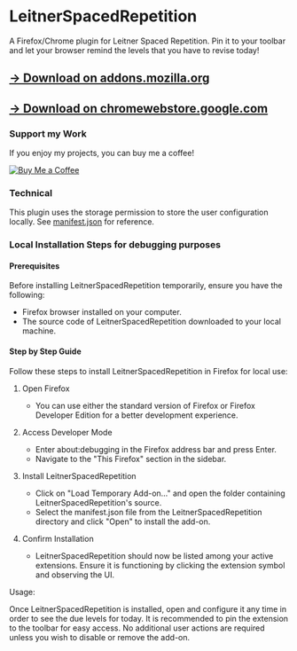 # LeitnerSpacedRepetition
A Firefox/Chrome plugin for Leitner Spaced Repetition. Pin it to your toolbar and let your browser remind the levels that you have to revise today!

## [-> Download on addons.mozilla.org](https://addons.mozilla.org/en-GB/firefox/addon/leitner-spaced-repetition/)
## [-> Download on chromewebstore.google.com](https://chromewebstore.google.com/detail/njplelikifffemfkjdeljhckocganhdh?utm_source=item-share-cb)

### Support my Work
If you enjoy my projects, you can buy me a coffee!  

[![Buy Me a Coffee](https://www.buymeacoffee.com/assets/img/custom_images/yellow_img.png)](https://buymeacoffee.com/jojo_thy)

### Technical

This plugin uses the storage permission to store the user configuration locally. See [manifest.json](manifest.json) for reference. 

### Local Installation Steps for debugging purposes

#### Prerequisites

Before installing LeitnerSpacedRepetition temporarily, ensure you have the following:

- Firefox browser installed on your computer.
- The source code of LeitnerSpacedRepetition downloaded to your local machine.

#### Step by Step Guide

Follow these steps to install LeitnerSpacedRepetition in Firefox for local use:

1. Open Firefox
    - You can use either the standard version of Firefox or Firefox Developer Edition for a better development experience.

2. Access Developer Mode
    - Enter about:debugging in the Firefox address bar and press Enter.
    - Navigate to the "This Firefox" section in the sidebar.

3. Install LeitnerSpacedRepetition
    - Click on "Load Temporary Add-on…" and open the folder containing LeitnerSpacedRepetition's source.
    - Select the manifest.json file from the LeitnerSpacedRepetition directory and click "Open" to install the add-on.

4. Confirm Installation
    - LeitnerSpacedRepetition should now be listed among your active extensions. Ensure it is functioning by clicking the extension symbol and observing the UI. 

Usage:

Once LeitnerSpacedRepetition is installed, open and configure it any time in order to see the due levels for today. It is recommended to pin the extension to the toolbar for easy access. No additional user actions are required unless you wish to disable or remove the add-on.
